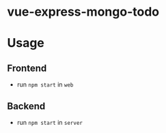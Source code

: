 # vue-express-mongo-todo

# Usage

## Frontend

- run `npm start` in `web`

## Backend

- run `npm start` in `server`